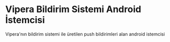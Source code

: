 Vipera Bildirim Sistemi Android İstemcisi
==============

Vipera'nın bildirim sistemi ile üretilen push bildirimleri alan android istemcisi
